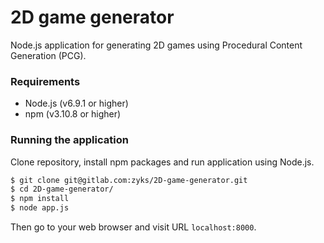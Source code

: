 # 2D game generator
Node.js application for generating 2D games using Procedural Content Generation (PCG).


### Requirements
* Node.js (v6.9.1 or higher)
* npm (v3.10.8 or higher)


### Running the application
Clone repository, install npm packages and run application using Node.js.
```sh
$ git clone git@gitlab.com:zyks/2D-game-generator.git
$ cd 2D-game-generator/
$ npm install
$ node app.js
```
Then go to your web browser and visit URL `localhost:8000`.
